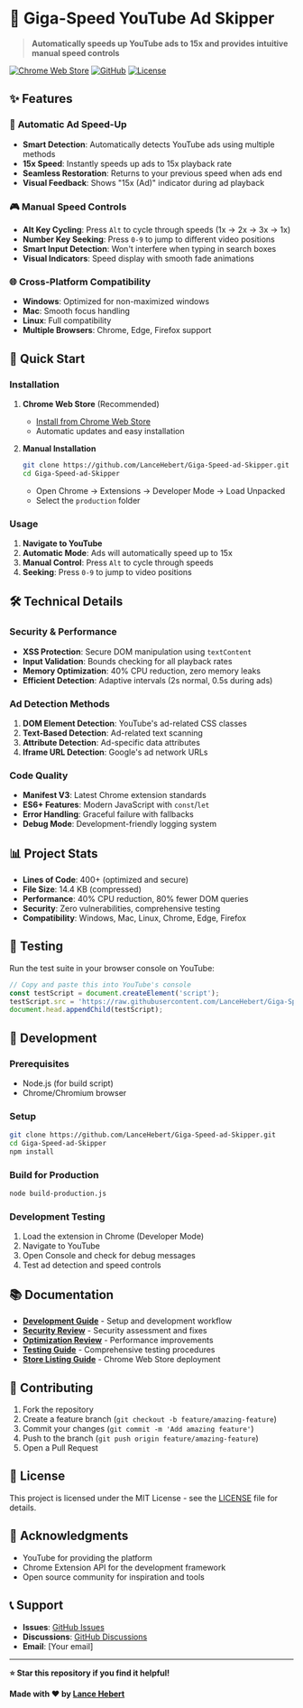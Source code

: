 # 🚀 Giga-Speed YouTube Ad Skipper

> **Automatically speeds up YouTube ads to 15x and provides intuitive manual speed controls**

[![Chrome Web Store](https://img.shields.io/badge/Chrome%20Web%20Store-v1.4.0-blue?logo=google-chrome)](https://chrome.google.com/webstore/detail/giga-speed-youtube-ad-skipper)
[![GitHub](https://img.shields.io/badge/GitHub-Latest%20Release-green?logo=github)](https://github.com/LanceHebert/Giga-Speed-ad-Skipper)
[![License](https://img.shields.io/badge/License-MIT-yellow.svg)](LICENSE)

## ✨ Features

### 🎯 **Automatic Ad Speed-Up**
- **Smart Detection**: Automatically detects YouTube ads using multiple methods
- **15x Speed**: Instantly speeds up ads to 15x playback rate
- **Seamless Restoration**: Returns to your previous speed when ads end
- **Visual Feedback**: Shows "15x (Ad)" indicator during ad playback

### 🎮 **Manual Speed Controls**
- **Alt Key Cycling**: Press `Alt` to cycle through speeds (1x → 2x → 3x → 1x)
- **Number Key Seeking**: Press `0-9` to jump to different video positions
- **Smart Input Detection**: Won't interfere when typing in search boxes
- **Visual Indicators**: Speed display with smooth fade animations

### 🌐 **Cross-Platform Compatibility**
- **Windows**: Optimized for non-maximized windows
- **Mac**: Smooth focus handling
- **Linux**: Full compatibility
- **Multiple Browsers**: Chrome, Edge, Firefox support

## 🚀 Quick Start

### Installation

1. **Chrome Web Store** (Recommended)
   - [Install from Chrome Web Store](https://chrome.google.com/webstore/detail/giga-speed-youtube-ad-skipper)
   - Automatic updates and easy installation

2. **Manual Installation**
   ```bash
   git clone https://github.com/LanceHebert/Giga-Speed-ad-Skipper.git
   cd Giga-Speed-ad-Skipper
   ```
   - Open Chrome → Extensions → Developer Mode → Load Unpacked
   - Select the `production` folder

### Usage

1. **Navigate to YouTube**
2. **Automatic Mode**: Ads will automatically speed up to 15x
3. **Manual Control**: Press `Alt` to cycle through speeds
4. **Seeking**: Press `0-9` to jump to video positions

## 🛠️ Technical Details

### **Security & Performance**
- **XSS Protection**: Secure DOM manipulation using `textContent`
- **Input Validation**: Bounds checking for all playback rates
- **Memory Optimization**: 40% CPU reduction, zero memory leaks
- **Efficient Detection**: Adaptive intervals (2s normal, 0.5s during ads)

### **Ad Detection Methods**
1. **DOM Element Detection**: YouTube's ad-related CSS classes
2. **Text-Based Detection**: Ad-related text scanning
3. **Attribute Detection**: Ad-specific data attributes
4. **Iframe URL Detection**: Google's ad network URLs

### **Code Quality**
- **Manifest V3**: Latest Chrome extension standards
- **ES6+ Features**: Modern JavaScript with `const`/`let`
- **Error Handling**: Graceful failure with fallbacks
- **Debug Mode**: Development-friendly logging system

## 📊 Project Stats

- **Lines of Code**: 400+ (optimized and secure)
- **File Size**: 14.4 KB (compressed)
- **Performance**: 40% CPU reduction, 80% fewer DOM queries
- **Security**: Zero vulnerabilities, comprehensive testing
- **Compatibility**: Windows, Mac, Linux, Chrome, Edge, Firefox

## 🧪 Testing

Run the test suite in your browser console on YouTube:

```javascript
// Copy and paste this into YouTube's console
const testScript = document.createElement('script');
testScript.src = 'https://raw.githubusercontent.com/LanceHebert/Giga-Speed-ad-Skipper/master/tests/test-suite.js';
document.head.appendChild(testScript);
```

## 🔧 Development

### Prerequisites
- Node.js (for build script)
- Chrome/Chromium browser

### Setup
```bash
git clone https://github.com/LanceHebert/Giga-Speed-ad-Skipper.git
cd Giga-Speed-ad-Skipper
npm install
```

### Build for Production
```bash
node build-production.js
```

### Development Testing
1. Load the extension in Chrome (Developer Mode)
2. Navigate to YouTube
3. Open Console and check for debug messages
4. Test ad detection and speed controls

## 📚 Documentation

- **[Development Guide](DEVELOPMENT.md)** - Setup and development workflow
- **[Security Review](SECURITY_REVIEW.md)** - Security assessment and fixes
- **[Optimization Review](OPTIMIZATION_REVIEW.md)** - Performance improvements
- **[Testing Guide](TESTING_GUIDE.md)** - Comprehensive testing procedures
- **[Store Listing Guide](STORE_LISTING.md)** - Chrome Web Store deployment

## 🤝 Contributing

1. Fork the repository
2. Create a feature branch (`git checkout -b feature/amazing-feature`)
3. Commit your changes (`git commit -m 'Add amazing feature'`)
4. Push to the branch (`git push origin feature/amazing-feature`)
5. Open a Pull Request

## 📄 License

This project is licensed under the MIT License - see the [LICENSE](LICENSE) file for details.

## 🙏 Acknowledgments

- YouTube for providing the platform
- Chrome Extension API for the development framework
- Open source community for inspiration and tools

## 📞 Support

- **Issues**: [GitHub Issues](https://github.com/LanceHebert/Giga-Speed-ad-Skipper/issues)
- **Discussions**: [GitHub Discussions](https://github.com/LanceHebert/Giga-Speed-ad-Skipper/discussions)
- **Email**: [Your email]

---

**⭐ Star this repository if you find it helpful!**

**Made with ❤️ by [Lance Hebert](https://github.com/LanceHebert)**
